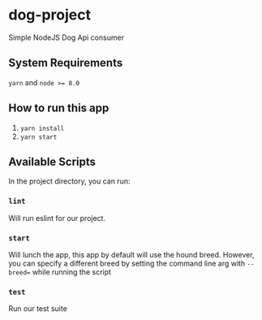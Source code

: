 # dog-project
Simple NodeJS Dog Api consumer

## System Requirements

`yarn` and `node >= 8.0`

## How to run this app

1. `yarn install`
2. `yarn start`

## Available Scripts

In the project directory, you can run:


### `lint`

Will run eslint for our project.<br>

### `start`

Will lunch the app, this app by default will use the hound breed. However, you can specify a different breed by setting the command line arg with `--breed=` while running the script<br>

### `test`

Run our test suite<br>